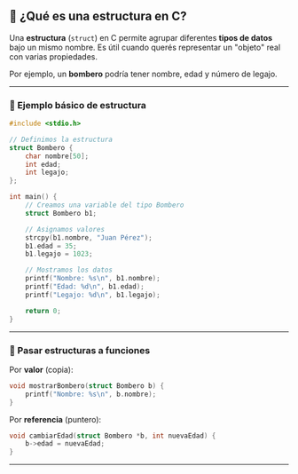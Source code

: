 ## 🧠 ¿Qué es una estructura en C?

Una **estructura** (`struct`) en C permite agrupar diferentes **tipos de datos** bajo un mismo nombre.
Es útil cuando querés representar un "objeto" real con varias propiedades.

Por ejemplo, un **bombero** podría tener nombre, edad y número de legajo.

---

### 🧪 Ejemplo básico de estructura

```c
#include <stdio.h>

// Definimos la estructura
struct Bombero {
    char nombre[50];
    int edad;
    int legajo;
};

int main() {
    // Creamos una variable del tipo Bombero
    struct Bombero b1;

    // Asignamos valores
    strcpy(b1.nombre, "Juan Pérez");
    b1.edad = 35;
    b1.legajo = 1023;

    // Mostramos los datos
    printf("Nombre: %s\n", b1.nombre);
    printf("Edad: %d\n", b1.edad);
    printf("Legajo: %d\n", b1.legajo);

    return 0;
}
```

---

### 🧰 Pasar estructuras a funciones

Por **valor** (copia):

```c
void mostrarBombero(struct Bombero b) {
    printf("Nombre: %s\n", b.nombre);
}
```

Por **referencia** (puntero):

```c
void cambiarEdad(struct Bombero *b, int nuevaEdad) {
    b->edad = nuevaEdad;
}
```

---

